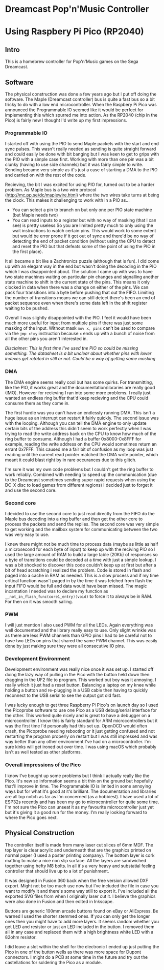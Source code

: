 # Dreamcast Pop'n'Music Controller
# Using Raspbery Pi Pico (RP2040)

## Intro
This is a homebrew controller for Pop'n'Music games on the Sega Dreamcast.

## Software
The physical construction was done a few years ago but I put off doing the software. The Maple (Dreamcast controller) bus is quite a fast bus so a bit tricky to do with a low end microcontroller. When the Raspbery Pi Pico was announced the Programmable IO seemed like it would be perfect for implementing this which spurred me into action. As the RP2040 (chip in the Pico) is fairly new I thought I'd write up my first impressions.

### Programmable IO
I started off with using the PIO to send Maple packets with the start and end sync pulses. This wasn't really needed as sending is quite straight forward and could easily be done with bit banging but I was keen to get to grips with the PIO with a simple case first. Working with more than one pin was a bit clunky (having to use side channels) but it was fairly simple to write. Sending became very simple as it's just a case of starting a DMA to the PIO and carried on with the rest of the code.

Recieving, the bit I was excited for using PIO for, turned out to be a harder problem. As Maple bus is a two wire protocol (http://mc.pp.se/dc/maplewire.html) where the two wires take turns at being the clock. This makes it challenging to work with in a PIO as...
* You can select a pin to branch on but only one per PIO state machine (but Maple needs two)
* You can read inputs to a register but with no way of masking (that I can see) is pretty useless
So you are limited pretty much to only using the wait instructions to watch certain pins. This would work to some extent but would be error prone if it got out of sync and there'd be no way of detecting the end of packet condition (without using the CPU to detect and reset the PIO but that defeats some of the point of using the PIO in the first place).

It all became a bit like a Zachtronics puzzle (although that is fun). I did come up with an elegant way in the end but wasn't doing the decoding in the PIO which I was disappointed about. The solution I came up with was to have two state machines waiting on particular pin changes and signalling another state machine to shift in the current state of the pins. This means it only clocked in data when there was a change on either of the pins. We can pack four transitions into a byte before pushing that out the FIFO. Limiting the number of transitions means we can still detect there's been an end of packet sequence even when there's some data left in the shift register waiting to be pushed.

Overall I was slightly disappointed with the PIO. I feel it would have been much more useful for input from multiple pins if there was just some masking of the input. Without mask `mov x, pins` can't be used to compare via the `jmp x!=y` instruction because `x` ends up with a bunch of noise from all the other pins you aren't interested in.

*Disclaimer: This is first time I've used the PIO so could be missing something. The datasheet is a bit unclear about whether pins with lower indexes get rotated in still or not. Could be a way of getting some masking*

### DMA

The DMA engine seems really cool but has some quirks. For transmitting, like the PIO, it works great and the documentation/libraries are really good (IMO). However for recieving I ran into some more problems. I really just wanted an endless ring buffer that'd keep recieving and the CPU could consume them as they come in.

The first hurdle was you can't have an endlessly running DMA. This isn't a huge issue as an interrupt can restart it fairly quickly. The second issue was with the looping. Although you can tell the DMA engine to only update certain bits of the address this didn't seem to work perfectly when I was trying to read the write address back on the CPU to know how much of the ring buffer to consume. Although I had a buffer 0x8000-0x8FFF for example, reading the write address on the CPU would sometimes return an errant 0x7FFF. This caused me a fair bit of confusion as my loop was just reading until the current read pointer matched the DMA write pointer, which meant it could blast right by in rare occurances due to this glitch.

I'm sure it was my own code problems but I couldn't get the ring buffer to work reliably. Combined with needing to speed up the communication (due to the Dreamcast sometimes sending super rapid requests when using the DC-X disc to load games from different regions) I decided just to forget it and use the second core.

### Second core

I decided to use the second core to just read directly from the FIFO do the Maple bus decoding into a ring buffer and then get the other core to process the packets and send the replies. The second core was very simple to get working and the mailbox system for communicating between the two was very easy to use.

I knew there might not be much time to process data (maybe as little as half a microsecond for each byte of input) to keep up with the reciving PIO so I used the large amount of RAM to build a large table (20Kb) of responses so a byte of transitions could be decoded at a time with just a simple lookup. I was a bit shocked to discover this code couldn't keep up at first but after a bit of head scratching I realized the problem. Code is stored in flash and paged into a cache in RAM as needed. This is a slow process and if my time critical function wasn't paged in by the time it was fetched from flash the input FIFO would be full and data would have been missed. The magic incantation I needed was to declare my function as `__not_in_flash_func(core1_entry)(void)` to force it to always be in RAM. For then on it was smooth sailing.

### PWM

I will just mention I also used PWM for all the LEDs. Again everything was well documented and the library really easy to use. Only slight wrinkle was as there are less PWM channels than GPIO pins I had to be careful not to have two LEDs on pins that shared the same PWM channel. This was easily done by just making sure they were all consecutive IO pins.

### Development Environment

Development environment was really nice once it was set up. I started off doing the lazy way of pulling in the Pico with the button held down then dragging in the UF2 file to program. This worked but boy was it annoying. I really which it just had a reset button. Balancing a laptop on my knee while holding a button and re-plugging in a USB cable then having to quickly reconnect to the USB serial to see the output got old fast.

I was lucky enough to get three Raspberry Pi Pico's on launch day so I used the Picoprobe software to use one Pico as a USB debug/serial interface for the other. This worked quite nicely and is great to have a debugger on a microcontroller. I know this is fairly standard for ARM microcontrollers but it was the first time I'd personally had this set up. OpenOCD would often crash, the Picoprobe needing rebooting or it just getting confused and not restarting the program properly on restart but I was still impressed and was way better than any other environment I've had on a microcontroller. I'm sure kinks will get ironed out over time. I was using macOS which probably isn't as well tested as other platforms.

### Overall impressions of the Pico

I know I've bought up some problems but I think I actually really like the Pico. It's new so information seems a bit thin on the ground but hopefully that'll improve in time. The Programmable IO is limited in some annoying ways but for what it's good at it's brilliant. The documentation and libraries are all top notch as far as I'm concerned (as a hobbiest). I have used a lot of ESP32s recently and has been my go to microcontroller for quite some time. I'm not sure the Pico can unseat it as my favourite microcontroller just yet but it's giving it a good run for the money. I'm really looking forward to where the Pico goes next.

## Physical Construction
The controller itself is made from many laser cut slices of 6mm MDF. The top layer is clear acrylic and underneath that are the graphics printed on normal paper (I used a poster printing company). The bottom layer is cork matting to make a nice non slip surface. All the layers are sandwiched together using hefty M8 bolts. In all it's a very heavy and substatial feeling controller that should live up to a lot of punishment.

It was designed in Fusion 360 back when the free version allowed DXF export. Might not be too much use now but I've included the file in case you want to modify it and there's some way still to export it. I've included all the exported SVG files from when I originally laser cut it. I believe the graphics were also done in Fusion and then edited in Inkscape.

Buttons are generic 100mm arcade buttons found on eBay or AliExpress. Be warned I used the shorter stemmed ones. If you can only get the longer ones then you might have to add more layers. It seems random whether you get LED and resistor or just an LED included in the button. I removed them all in any case and replaced them with a high brightness white LED with a 82ohm resistor.

I did leave a slot within the shell for the electronic I ended up just putting the Pico in one of the button wells as there was more space for Dupont connectors. I might do a PCB at some time in the future and try out the castellations for soldering the Pico as a module. 